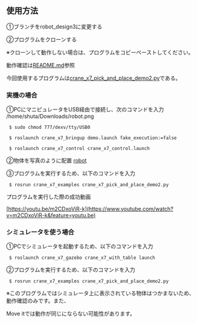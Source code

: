 ## 使用方法


①ブランチをrobot_design3に変更する

②プログラムをクローンする

※クローンして動作しない場合は、プログラムをコピーペーストしてください。



動作確認は[README.md](https://github.com/piropann/crane_x7_ros/blob/master/crane_x7_examples/README.md)参照

今回使用するプログラムは[crane_x7_pick_and_place_demo2.py](https://github.com/shuta-tech/crane_x7_ros/blob/robot_design3/crane_x7_examples/scripts/crane_x7_pick_and_place_demo2.py)である。


### 実機の場合
①PCにマニピュレータをUSB経由で接続し、次のコマンドを入力
/home/shuta/Downloads/robot.png
```
 $ sudo chmod 777/dexv/tty/USB0

 $ roslaunch crane_x7_bringup demo.launch fake_execution:=false

 $ roslaunch crane_x7_control crane_x7_control.launch
 ```

②物体を写真のように配置
[robot](https://github.com/shuta-tech/crane_x7_ros/blob/master/crane_x7_examples/srv/robot.png)

③プログラムを実行するため、以下のコマンドを入力

```
 $ rosrun crane_x7_examples crane_x7_pick_and_place_demo2.py
```

プログラムを実行した際の成功動画

[https://youtu.be/m2CDxoViR-k](https://www.youtube.com/watch?v=m2CDxoViR-k&feature=youtu.be)

### シミュレータを使う場合

①PCでシミュレータを起動するため、以下のコマンドを入力

```
 $ roslaunch crane_x7_gazebo crane_x7_with_table launch
```

②プログラムを実行するため、以下のコマンドを入力

```
 $ rosrun crane_x7_examples crane_x7_pick_and_place_demo2.py
```

※このプログラムではシミュレータ上に表示されている物体はつかまないため、動作確認のみです。また、

Move itでは動作が同じにならない可能性があります。
